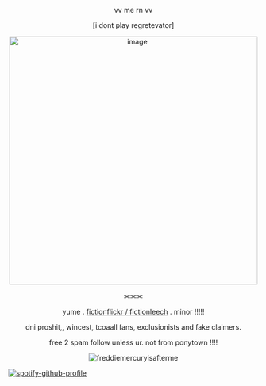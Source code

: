 
 <p align="center">vv me rn vv</p>
 <p align="center">[i dont play regretevator]</p>
 <p align="center">
<img width="500" height="500" alt="image" src="https://github.com/user-attachments/assets/bff46a74-054a-4796-bd9e-27aeab96c39f" />
</h4>

<p align="center">⫘⫘⫘</p>

<p align="center">yume . <ins>fictionflickr / fictionleech</ins> . minor !!!!!</p> 
<p align="center">dni proshit,, wincest, tcoaall fans, exclusionists and fake claimers.</p>
<p align="center">free 2 spam follow unless ur. not from ponytown !!!!</p>


<p align="center"> <img src="https://komarev.com/ghpvc/?username=freddiemercuryisafterme&label=Profile%20views&color=green&style=flat" alt="freddiemercuryisafterme" /> </p>

[![spotify-github-profile](https://spotify-github-profile.kittinanx.com/api/view?uid=31f7buoskeg2eh6owoapyrbd5hrq&cover_image=true&theme=novatorem&show_offline=false&background_color=121212&interchange=false&bar_color=53b14f&bar_color_cover=false)](https://github.com/kittinan/spotify-github-profile)
